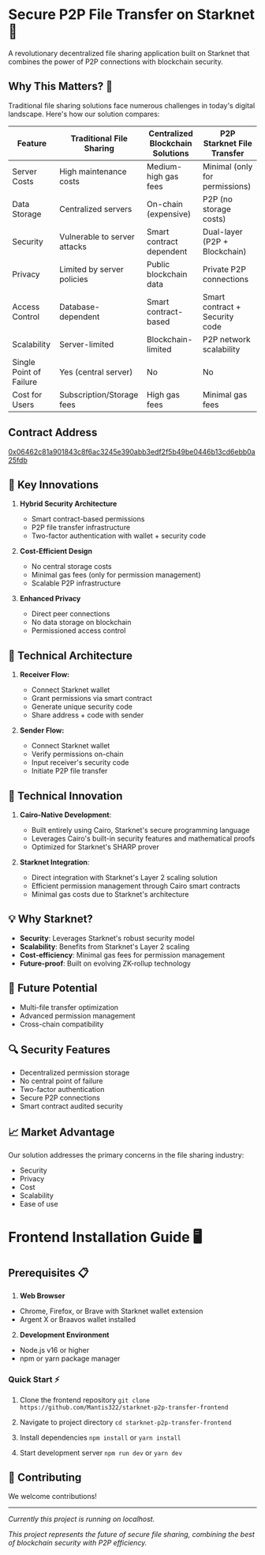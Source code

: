 # Secure P2P File Transfer on Starknet 🔐

A revolutionary decentralized file sharing application built on Starknet that combines the power of P2P connections with blockchain security.

## Why This Matters? 🤔

Traditional file sharing solutions face numerous challenges in today's digital landscape. Here's how our solution compares:


| Feature | Traditional File Sharing | Centralized Blockchain Solutions | P2P Starknet File Transfer |
|---------|-------------------------|----------------------------------|--------------------------|
| Server Costs | High maintenance costs | Medium-high gas fees | Minimal (only for permissions) |
| Data Storage | Centralized servers | On-chain (expensive) | P2P (no storage costs) |
| Security | Vulnerable to server attacks | Smart contract dependent | Dual-layer (P2P + Blockchain) |
| Privacy | Limited by server policies | Public blockchain data | Private P2P connections |
| Access Control | Database-dependent | Smart contract-based | Smart contract + Security code |
| Scalability | Server-limited | Blockchain-limited | P2P network scalability |
| Single Point of Failure | Yes (central server) | No | No |
| Cost for Users | Subscription/Storage fees | High gas fees | Minimal gas fees |

## Contract Address
[0x06462c81a901843c8f6ac3245e390abb3edf2f5b49be0446b13cd6ebb0a25fdb](https://sepolia.starkscan.co/contract/0x06462c81a901843c8f6ac3245e390abb3edf2f5b49be0446b13cd6ebb0a25fdb)

## 🌟 Key Innovations

1. **Hybrid Security Architecture**
   - Smart contract-based permissions
   - P2P file transfer infrastructure
   - Two-factor authentication with wallet + security code

2. **Cost-Efficient Design**
   - No central storage costs
   - Minimal gas fees (only for permission management)
   - Scalable P2P infrastructure

3. **Enhanced Privacy**
   - Direct peer connections
   - No data storage on blockchain
   - Permissioned access control

## 🔧 Technical Architecture

1. **Receiver Flow:**
   - Connect Starknet wallet
   - Grant permissions via smart contract
   - Generate unique security code
   - Share address + code with sender

2. **Sender Flow:**
   - Connect Starknet wallet
   - Verify permissions on-chain
   - Input receiver's security code
   - Initiate P2P file transfer
  
## 🎯 Technical Innovation

1. **Cairo-Native Development**: 
   - Built entirely using Cairo, Starknet's secure programming language
   - Leverages Cairo's built-in security features and mathematical proofs
   - Optimized for Starknet's SHARP prover

2. **Starknet Integration**:
   - Direct integration with Starknet's Layer 2 scaling solution
   - Efficient permission management through Cairo smart contracts
   - Minimal gas costs due to Starknet's architecture

## 💡 Why Starknet?

- **Security**: Leverages Starknet's robust security model
- **Scalability**: Benefits from Starknet's Layer 2 scaling
- **Cost-efficiency**: Minimal gas fees for permission management
- **Future-proof**: Built on evolving ZK-rollup technology

## 🚀 Future Potential

- Multi-file transfer optimization
- Advanced permission management
- Cross-chain compatibility


## 🔍 Security Features

- Decentralized permission storage
- No central point of failure
- Two-factor authentication
- Secure P2P connections
- Smart contract audited security

## 📈 Market Advantage

Our solution addresses the primary concerns in the file sharing industry:
- Security
- Privacy
- Cost
- Scalability
- Ease of use

# Frontend Installation Guide 🖥️

## Prerequisites 📋

1. **Web Browser**
  - Chrome, Firefox, or Brave with Starknet wallet extension
  - Argent X or Braavos wallet installed

2. **Development Environment**
  - Node.js v16 or higher
  - npm or yarn package manager

### Quick Start ⚡


1. Clone the frontend repository
```git clone https://github.com/Mantis322/starknet-p2p-transfer-frontend```

2. Navigate to project directory
```cd starknet-p2p-transfer-frontend```

3. Install dependencies
```npm install```
 or
```yarn install```

4. Start development server
```npm run dev```
or
```yarn dev```


## 🤝 Contributing

We welcome contributions!


---

*Currently this project is running on localhost.*

*This project represents the future of secure file sharing, combining the best of blockchain security with P2P efficiency.*
